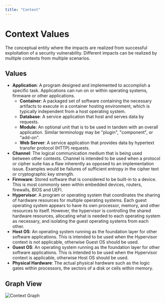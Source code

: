 ```yaml
---
title: "Context"
---
```


# Context Values

The conceptual entity where the impacts are realized from successful exploitation of a security vulnerability. Different impacts can be realized by multiple contexts from multiple scenarios.

## Values

* **Application**:  A program designed and implemented to accomplish a specific task. Applications can run on or within operating systems, firmware or other applications.
  * **Container**: A packaged set of software containing the necessary artifacts to execute in a container hosting environment, which is typically independent from a host operating system.
  * **Database**: A service application that host and serves data by requests.
  * **Module**: An optional unit that is to be used in tandem with an overall application. Similar terminology may be "plugin", "component", or "add-on".
  * **Web Server**: A service application that provides data by hypertext transfer protocol (HTTP) requests.
* **Channel**:  The logical communication medium that is being used between other contexts. Channel is intended to be used when a protocol or cipher suite has a flaw inherently as opposed to an implementation issue. Examples would be failures of sufficient entropy in the cipher text or cryptographic key strength.
* **Firmware**:  Stored software that is considered to be built-in to a device. This is most commonly seen within embedded devices, routers, firewalls, BIOS and UEFI.
* **Hypervisor**:  A program or operating system that coordinates the sharing of hardware resources for multiple operating systems. Each guest operating system appears to have its own processor, memory, and other resources to itself. However, the hypervisor is controlling the shared hardware resources, allocating what is needed to each operating system as necessary, and isolating the guest operating systems from each other.
* **Host OS**:  An operating system running as the foundation layer for other software applications. This is intended to be used when the Hypervisor context is not applicable, otherwise Guest OS should be used.
* **Guest OS**:  An operating system running as the foundation layer for other software applications. This is intended to be used when the Hypervisor context is applicable, otherwise Host OS should be used.
* **Physical Hardware**:  The actual physical hardware such as the logic gates within processors, the sectors of a disk or cells within memory.

## Graph View

![Context Graph](/figures/graphsnippets/ContextSnippet.png "Context Graph")
